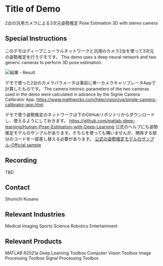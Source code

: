 # Title of Demo
2台の汎用カメラによる3次元姿勢推定
Pose Estimation 3D with stereo camera

## Special Instructions
このデモはディープニューラルネットワークと汎用のカメラ2台を使って3次元の姿勢推定を行うデモです。
This demo uses a deep neural network and two generic cameras to perform 3D pose estimation.

![結果 - Result](Data/readmeImage.jpg)

デモで使った2台のカメラパラメータは事前に単一カメラキャリブレータAppで計算したものです。
The camera intrinsic parameters of the two cameras used in the demo were calculated in advance by the Signle Camera Calibrator App.
<https://www.mathworks.com/help/vision/ug/single-camera-calibrator-app.html>

デモで使う姿勢推定のネットワークは下のGitHubリポジトリからダウンロードし、使えるようにしておきます。
<https://github.com/matlab-deep-learning/Human-Pose-Estimation-with-Deep-Learning>
公式のヘルプにも姿勢推定モデルのサンプルがあります。そちらを使っても構いませんが、関係する部分のコードを一部差し替える必要があります。
[公式の姿勢推定モデルのサンプル-Official sample](https://www.mathworks.com/help/deeplearning/ug/estimate-body-pose-using-deep-learning.html)




## Recording
TBD

## Contact
Shunichi Kusano

## Relevant Industries
Medical Imaging
Sports Science
Robotics
Entertainment

## Relevant Products
MATLAB R2021a
Deep Learning Toolbox
Computer Vision Toolbox
Image Processing Toolbox
Signal Processing Toolbox